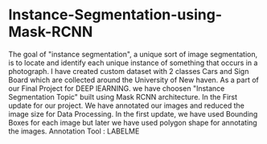 # Instance-Segmentation-using-Mask-RCNN
The goal of "instance segmentation", a unique sort of image segmentation, is to locate and identify each unique instance of something that occurs in a photograph. I have created custom dataset with 2 classes Cars and Sign Board which are collected around the University of New haven. 
As a part of our Final Project for DEEP lEARNING. we have choosen "Instance Segmentation Topic" built using Mask RCNN architecture. 
In the First update for our project. We have annotated our images and reduced the image size for Data Processing. In the first update, we have used Bounding Boxes for each image but later we have used polygon shape for annotating the images. 
Annotation Tool : LABELME 
